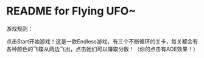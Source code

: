 # README for Flying UFO~

游戏规则：

点击Start开始游戏！这是一款Endless游戏，有三个不断循环的关卡，每关都会有各种颜色的飞碟从两边飞出，点击她们可以赚取分数！（你的点击有AOE效果！）
